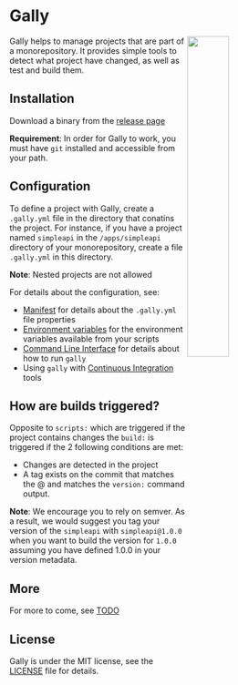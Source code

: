 # Gally

<img align="right" src="https://user-images.githubusercontent.com/747/49454572-b0c3e600-f7e5-11e8-9be3-3feadfff1a52.jpeg" width="38%">

Gally helps to manage projects that are part of a monorepository. It provides
simple tools to detect what project have changed, as well as test and build
them.

## Installation

Download a binary from the [release page](https://github.com/missena-corp/gally/releases)

**Requirement**: In order for Gally to work, you must have `git` installed
and accessible from your path.

## Configuration

To define a project with Gally, create a `.gally.yml` file in the directory
that conatins the project. For instance, if you have a project named
`simpleapi` in the `/apps/simpleapi` directory of your monorepository, create
a file `.gally.yml` in this directory.

**Note**: Nested projects are not allowed

For details about the configuration, see:

- [Manifest](docs/MANIFEST.md) for details about the `.gally.yml` file
  properties
- [Environment variables](docs/VARIABLES.md) for the environment variables
  available from your scripts
- [Command Line Interface](docs/COMMAND.md) for details about how to run
  `gally`
- Using `gally` with [Continuous Integration](docs/CI.md) tools

## How are builds triggered?

Opposite to `scripts:` which are triggered if the project contains changes
the `build:` is triggered if the 2 following conditions are met:

- Changes are detected in the project
- A tag exists on the commit that matches the <project>@<version> and matches
  the `version:` command output.

**Note**: We encourage you to rely on semver. As a result, we would suggest
you tag your version of the `simpleapi` with `simpleapi@1.0.0` when you want
to build the version for `1.0.0` assuming you have defined 1.0.0 in your
version metadata.

## More

For more to come, see [TODO](TODO.md)

## License

Gally is under the MIT license, see the [LICENSE](LICENSE) file for details.

